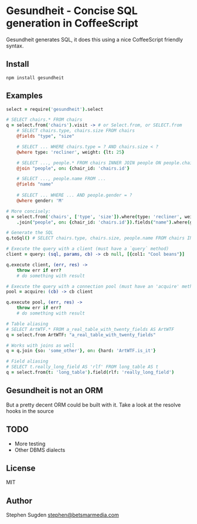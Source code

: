 # Gesundheit - Concise SQL generation in CoffeeScript

Gesundheit generates SQL, it does this using a nice CoffeeScript friendly syntax.

## Install

    npm install gesundheit

## Examples

```coffee
select = require('gesundheit').select

# SELECT chairs.* FROM chairs
q = select.from('chairs').visit -> # or Select.from, or SELECT.from   
	# SELECT chairs.type, chairs.size FROM chairs
	@fields "type", "size"

	# SELECT ... WHERE chairs.type = ? AND chairs.size < ?
	@where type: 'recliner', weight: {lt: 25}

	# SELECT ..., people.* FROM chairs INNER JOIN people ON people.chair_id = chair.id WHERE ...
	@join "people", on: {chair_id: 'chairs.id'}

	# SELECT ..., people.name FROM ...
	@fields "name"
	
	# SELECT ... WHERE ... AND people.gender = ?
	@where gender: 'M'

# More concisely:
q = select.from('chairs', ['type', 'size']).where(type: 'recliner', weight: {lt: 25})
	.join("people", on: {chair_id: 'chairs.id'}).fields("name").where(gender: 'M')

# Generate the SQL
q.toSql() # SELECT chairs.type, chairs.size, people.name FROM chairs INNER JOIN people ...

# Execute the query with a client (must have a `query` method)
client = query: (sql, params, cb) -> cb null, [{col1: "Cool beans"}]

q.execute client, (err, res) ->
	throw err if err?
	# do something with result

# Execute the query with a connection pool (must have an 'acquire' method)
pool = acquire: (cb) -> cb client

q.execute pool, (err, res) ->
	throw err if err?
	# do something with result

# Table aliasing
# SELECT ArtWTF.* FROM a_real_table_with_twenty_fields AS ArtWTF
q = select.from ArtWTF: "a_real_table_with_twenty_fields"

# Works with joins as well
q = q.join {so: 'some_other'}, on: {hard: 'ArtWTF.is_it'}

# Field aliasing
# SELECT t.really_long_field AS 'rlf' FROM long_table AS t
q = select.from(t: 'long_table').field(rlf: 'really_long_field')
```

## Gesundheit is not an ORM

But a pretty decent ORM could be built with it. Take a look at the resolve hooks in the source

## TODO

- More testing
- Other DBMS dialects

## License

MIT

## Author

Stephen Sugden <stephen@betsmarmedia.com>
